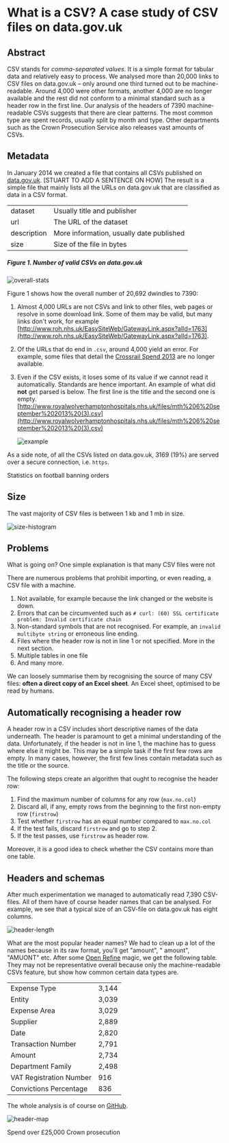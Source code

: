 # What is a CSV? A case study of CSV files on data.gov.uk


## Abstract

CSV stands for *comma-separated values*. It is a simple format for tabular data and relatively easy to process. We analysed more than 20,000 links to CSV files on data.gov.uk – only around one third turned out to be machine-readable. Around 4,000 were other formats, another 4,000 are no longer available and the rest did not conform to a minimal standard such as a header row in the first line. Our analysis of the headers of 7390 machine-readable CSVs suggests that there are clear patterns. The most common type are spent records, usually split by month and type. Other departments such as the Crown Prosecution Service also releases vast amounts of CSVs.



## Metadata

In January 2014 we created a file that contains all CSVs published on [data.gov.uk](http://data.gov.uk). [STUART TO ADD A SENTENCE ON HOW] The result is a simple file that mainly lists all the URLs on data.gov.uk that are classified as data in a CSV format. 

 
<table class="table offers table-horizontally-condensed">
  <tr>
    <td>dataset</td>
    <td>Usually title and publisher</td>
  </tr>
  <tr>
    <td>url</td>
    <td>The URL of the dataset</td>
  </tr>
  <tr>
    <td>description</td>
    <td>More information, usually date published</td>
  </tr>
  <tr>
    <td>size</td>
    <td>Size of the file in bytes</td>
  </tr>
</table>

##### Figure 1. Number of valid CSVs on data.gov.uk
![overall-stats](https://raw.github.com/theodi/R-projects/master/csv-stats/graphics/overall-stats.png)

Figure 1 shows how the overall number of 20,692 dwindles to 7390:

1. Almost 4,000 URLs are not CSVs and link to other files, web pages or resolve in some download link. Some of them may be valid, but many links don't work, for example [http://www.roh.nhs.uk/EasySiteWeb/GatewayLink.aspx?alId=1763](http://www.roh.nhs.uk/EasySiteWeb/GatewayLink.aspx?alId=1763).
2. Of the URLs that do end in `.csv`, around 4,000 yield an error. For example, some files that detail the [Crossrail Spend 2013](http://www.crossrail.co.uk/assets/library/document/c/original/crossrail_payments_period_13_2012-13.csv) are no longer available. 
3. Even if the CSV exists, it loses some of its value if we cannot read it automatically. Standards are hence important. An example of what did **not** get parsed is below. The first line is the title and the second one is empty. 
   [http://www.royalwolverhamptonhospitals.nhs.uk/files/mth%206%20september%202013%20(3).csv](http://www.royalwolverhamptonhospitals.nhs.uk/files/mth%206%20september%202013%20(3).csv)

   ![example](https://raw.github.com/theodi/R-projects/master/csv-stats/graphics/miss-header-example.png)


As a side note, of all the CSVs listed on data.gov.uk, 3169 (19%) are served over a secure connection, i.e. `https`.

Statistics on football banning orders	



## Size 

The vast majority of CSV files is between 1 kb and 1 mb in size. 

![size-histogram](https://raw.github.com/theodi/R-projects/master/csv-stats/graphics/histogram-size-of-csvs.png)


## Problems

What is going on? One simple explanation is that many CSV files were not 

There are numerous problems that prohibit importing, or even reading, a CSV file with a machine. 

1. Not available, for example because the link changed or the website is down.
2. Errors that can be circumvented such as `# curl: (60) SSL certificate problem: Invalid certificate chain`
3. Non-standard symbols that are not recognised. For example, an `invalid multibyte string` or erroneous line ending.
4. Files where the header row is not in line 1 or not specified. More in the next section.
5. Multiple tables in one file
6. And many more.

We can loosely summarise them by recognising the source of many CSV files: **often a direct copy of an Excel sheet**. An Excel sheet, optimised to be read by humans. 


## Automatically recognising a header row

A header row in a CSV includes short descriptive names of the data underneath. The header is paramount to get a minimal understanding of the data. Unfortunately, if the header is not in line 1, the machine has to guess where else it might be. This may be a simple task if the first few rows are empty. In many cases, however, the first few lines contain metadata such as the title or the source.

The following steps create an algorithm that ought to recognise the header row:

1. Find the maximum number of columns for any row (`max.no.col`)
1. Discard all, if any, empty rows from the beginning to the first non-empty row (`firstrow`) 
1. Test whether `firstrow` has an equal number compared to `max.no.col`
1. If the test fails, discard `firstrow` and go to step 2.
1. If the test passes, use `firstrow` as header row. 



Moreover, it is a good idea to check whether the CSV contains more than one table.


## Headers and schemas

After much experimentation we managed to automatically read 7,390 CSV-files. All of them have of course header names that can be analysed. For example, we see that a typical size of an CSV-file on data.gov.uk has eight columns.

![header-length](https://raw.github.com/theodi/R-projects/master/csv-stats/graphics/header-length-histogram.png)

What are the most popular header names? We had to clean up a lot of the names because in its raw format, you'll get "amount", " amount", "AMUONT" etc. After some [Open Refine](http://openrefine.org) magic, we get the following table. They may not be representative overall because only the machine-readable CSVs feature, but show how common certain data types are.

<table class="table offers table-horizontally-condensed">
 <tr><td>Expense Type</td><td>3,144</td></tr>
 <tr><td>Entity</td><td>3,039</td></tr>
 <tr><td>Expense Area</td><td>3,029</td></tr>
 <tr><td>Supplier</td><td>2,889</td></tr>
 <tr><td>Date</td><td>2,820</td></tr>
 <tr><td>Transaction Number</td><td>2,791</td></tr>
 <tr><td>Amount</td><td>2,734</td></tr>
 <tr><td>Department Family</td><td>2,498</td></tr>
 <tr><td>VAT Registration Number</td><td>916</td></tr>
 <tr><td>Convictions Percentage</td><td>836</td></tr>
</table>

The whole analysis is of course on [GitHub](https://github.com/theodi/R-projects/blob/master/csv-stats/csv-meta-analysis-data-gov.R).



![header-map](https://raw.github.com/theodi/R-projects/master/csv-stats/co-occurrence/top-headers-coocc.png)




Spend over £25,000
Crown prosecution





 

